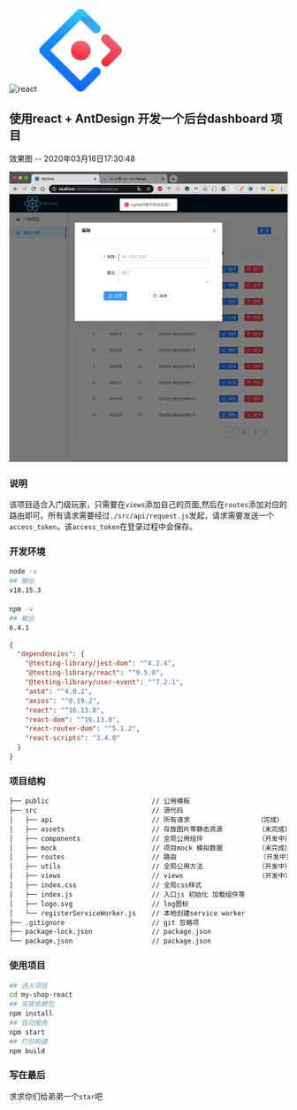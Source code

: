 ![react](https://img-blog.csdnimg.cn/20200308222613109.png)
![antd](https://github.com/laoShiRen1207/my-shop-react/blob/master/public/antd.jpg)

## 使用react + AntDesign 开发一个后台dashboard 项目
效果图 -- 2020年03月16日17:30:48

![photo](https://github.com/laoShiRen1207/my-shop-react/blob/master/public/currentDemo.png)

### 说明
该项目适合入门级玩家，只需要在`views`添加自己的页面,然后在`routes`添加对应的路由即可。所有请求需要经过`./src/api/request.js`发起，请求需要发送一个`access_token`，该`access_token`在登录过程中会保存。

### 开发环境
~~~bash
node -v
## 输出
v10.15.3

npm -v
## 输出
6.4.1
~~~

~~~json
{
  "dependencies": {
    "@testing-library/jest-dom": "^4.2.4",
    "@testing-library/react": "^9.5.0",
    "@testing-library/user-event": "^7.2.1",
    "antd": "^4.0.2",
    "axios": "^0.19.2",
    "react": "^16.13.0",
    "react-dom": "^16.13.0",
    "react-router-dom": "^5.1.2",
    "react-scripts": "3.4.0"
  }
}
~~~

### 项目结构

~~~bash
├── public                          // 公用模板
├── src                             // 源代码
│   ├── api                         // 所有请求                 （完成）
│   ├── assets                      // 存放图片等静态资源         （未完成）
│   ├── components                  // 全局公用组件              （开发中）
│   ├── mock                        // 项目mock 模拟数据         （未完成）
│   ├── routes                      // 路由                     （开发中）
│   ├── utils                       // 全局公用方法              （开发中）
│   ├── views                       // views                   （开发中）
│   ├── index.css                   // 全局css样式
│   ├── index.js                    // 入口js 初始化 加载组件等
│   ├── logo.svg                    // log图标
│   └── registerServiceWorker.js    // 本地创建service worker 
├── .gitignore                      // git 忽略项
├── package-lock.json               // package.json
└── package.json                    // package.json
~~~

### 使用项目
~~~bash
## 进入项目
cd my-shop-react
## 安装依赖包 
npm install
## 启动服务 
npm start
## 打包构建 
npm build
~~~

### 写在最后
求求你们给弟弟一个`star`吧